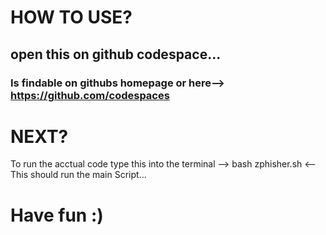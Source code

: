 # HOW TO USE?
## open this on github codespace...
### Is findable on githubs homepage or here--> https://github.com/codespaces
# NEXT?
To run the acctual code type this into the terminal -->  bash zphisher.sh  <--
This should run the main Script...
# Have fun :)
